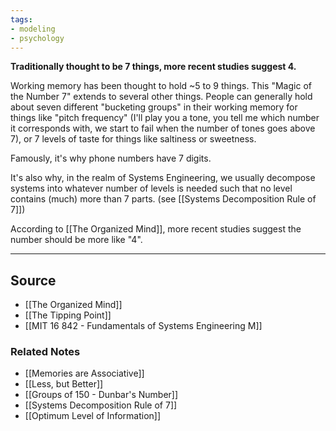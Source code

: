 ```yaml
---
tags:
- modeling
- psychology
---
```

**Traditionally thought to be 7 things, more recent studies suggest 4.**

Working memory has been thought to hold ~5 to 9 things. This "Magic of the Number 7" extends to several other things. People can generally hold about seven different "bucketing groups" in their working memory for things like "pitch frequency" (I'll play you a tone, you tell me which number it corresponds with, we start to fail when the number of tones goes above 7), or 7 levels of taste for things like saltiness or sweetness. 

Famously, it's why phone numbers have 7 digits.

It's also why, in the realm of Systems Engineering, we usually decompose systems into whatever number of levels is needed such that no level contains (much) more than 7 parts. (see [[Systems Decomposition Rule of 7]])

According to [[The Organized Mind]], more recent studies suggest the number should be more like "4". 

---

## Source
- [[The Organized Mind]]
- [[The Tipping Point]]
- [[MIT 16 842 - Fundamentals of Systems Engineering M]]

### Related Notes
- [[Memories are Associative]]
- [[Less, but Better]]
- [[Groups of 150 - Dunbar's Number]] 
- [[Systems Decomposition Rule of 7]] 
- [[Optimum Level of Information]]